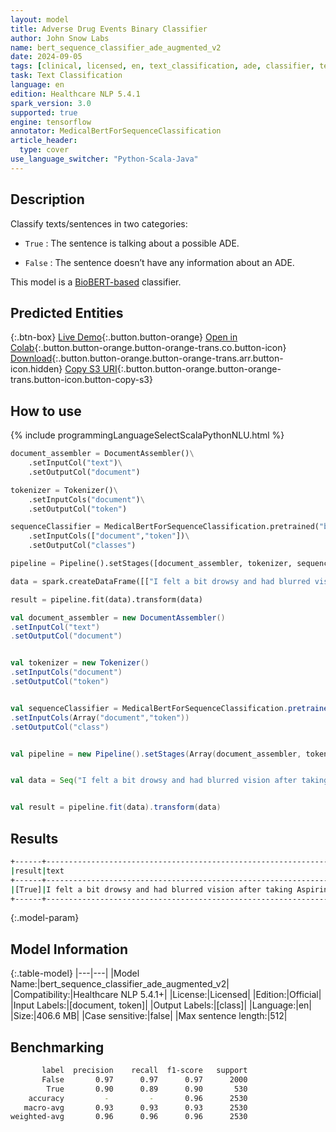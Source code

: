```yaml
---
layout: model
title: Adverse Drug Events Binary Classifier
author: John Snow Labs
name: bert_sequence_classifier_ade_augmented_v2
date: 2024-09-05
tags: [clinical, licensed, en, text_classification, ade, classifier, tensorflow]
task: Text Classification
language: en
edition: Healthcare NLP 5.4.1
spark_version: 3.0
supported: true
engine: tensorflow
annotator: MedicalBertForSequenceClassification
article_header:
  type: cover
use_language_switcher: "Python-Scala-Java"
---
```


## Description

Classify texts/sentences in two categories:


- `True` : The sentence is talking about a possible ADE.


- `False` : The sentence doesn’t have any information about an ADE.


This model is a [BioBERT-based](https://github.com/dmis-lab/biobert) classifier.

## Predicted Entities



{:.btn-box}
[Live Demo](https://demo.johnsnowlabs.com/healthcare/CLASSIFICATION_ADE/){:.button.button-orange}
[Open in Colab](https://github.com/JohnSnowLabs/spark-nlp-workshop/blob/master/healthcare-nlp/08.3.MedicalBertForSequenceClassification_in_SparkNLP.ipynb){:.button.button-orange.button-orange-trans.co.button-icon}
[Download](https://s3.amazonaws.com/auxdata.johnsnowlabs.com/clinical/models/bert_sequence_classifier_ade_augmented_v2_en_5.4.1_3.0_1725544845106.zip){:.button.button-orange.button-orange-trans.arr.button-icon.hidden}
[Copy S3 URI](s3://auxdata.johnsnowlabs.com/clinical/models/bert_sequence_classifier_ade_augmented_v2_en_5.4.1_3.0_1725544845106.zip){:.button.button-orange.button-orange-trans.button-icon.button-copy-s3}

## How to use



<div class="tabs-box" markdown="1">
{% include programmingLanguageSelectScalaPythonNLU.html %}
  
```python
document_assembler = DocumentAssembler()\
    .setInputCol("text")\
    .setOutputCol("document")

tokenizer = Tokenizer()\
    .setInputCols("document")\
    .setOutputCol("token")

sequenceClassifier = MedicalBertForSequenceClassification.pretrained("bert_sequence_classifier_ade_augmented_v2", "en", "clinical/models")\
    .setInputCols(["document","token"])\
    .setOutputCol("classes")

pipeline = Pipeline().setStages([document_assembler, tokenizer, sequenceClassifier])

data = spark.createDataFrame([["I felt a bit drowsy and had blurred vision after taking Aspirin."]]).toDF("text")

result = pipeline.fit(data).transform(data)
```
```scala
val document_assembler = new DocumentAssembler() 
.setInputCol("text") 
.setOutputCol("document")


val tokenizer = new Tokenizer()
.setInputCols("document")
.setOutputCol("token")


val sequenceClassifier = MedicalBertForSequenceClassification.pretrained("bert_sequence_classifier_ade_augmented_v2", "en", "clinical/models")
.setInputCols(Array("document","token"))
.setOutputCol("class")


val pipeline = new Pipeline().setStages(Array(document_assembler, tokenizer, sequenceClassifier))


val data = Seq("I felt a bit drowsy and had blurred vision after taking Aspirin.").toDF("text")


val result = pipeline.fit(data).transform(data)
```
</div>

## Results

```bash
+------+----------------------------------------------------------------+
|result|text                                                            |
+------+----------------------------------------------------------------+
|[True]|I felt a bit drowsy and had blurred vision after taking Aspirin.|
+------+----------------------------------------------------------------+
```

{:.model-param}
## Model Information

{:.table-model}
|---|---|
|Model Name:|bert_sequence_classifier_ade_augmented_v2|
|Compatibility:|Healthcare NLP 5.4.1+|
|License:|Licensed|
|Edition:|Official|
|Input Labels:|[document, token]|
|Output Labels:|[class]|
|Language:|en|
|Size:|406.6 MB|
|Case sensitive:|false|
|Max sentence length:|512|

## Benchmarking

```bash
       label  precision    recall  f1-score   support
       False       0.97      0.97      0.97      2000
        True       0.90      0.89      0.90       530
    accuracy         -         -       0.96      2530
   macro-avg       0.93      0.93      0.93      2530
weighted-avg       0.96      0.96      0.96      2530
```
